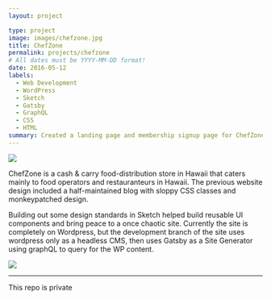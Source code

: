 ```yaml
---
layout: project

type: project
image: images/chefzone.jpg
title: ChefZone
permalink: projects/chefzone
# All dates must be YYYY-MM-DD format!
date: 2016-05-12
labels:
  - Web Development
  - WordPress
  - Sketch
  - Gatsby
  - GraphQL
  - CSS
  - HTML
summary: Created a landing page and membership signup page for ChefZone Cash & Carry store. 
---
```


<img class="ui image" src="{{ site.baseurl }}/images/chefzone.jpg">


ChefZone is a cash & carry food-distribution store in Hawaii that caters mainly to food operators and restauranteurs in Hawaii. The previous website design included a half-maintained blog with sloppy CSS classes and monkeypatched design. 

Building out some design standards in Sketch helped build reusable UI components and bring peace to a once chaotic site. Currently the site is completely on Wordpress, but the development branch of the site uses wordpress only as a headless CMS, then uses Gatsby as a Site Generator using graphQL to query for the WP content. 


<img class="ui image" src="{{ site.baseurl }}/images/yhsketch.jpg">

<hr> 
This repo is private
